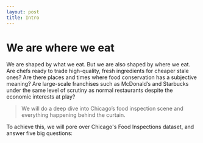 ```yaml
---
layout: post
title: Intro
---
```


<!-- <img src="{{ site.baseurl }}/images/chicago.jpg" style="position: absolute; opacity: 0.2; left: 0; z-index: -1; top: 110px; height: 600px;"/> -->


# We are where we eat
We are shaped by what we eat. But we are also shaped by where we eat. Are chefs ready to trade high-quality, fresh ingredients for cheaper stale ones? Are there places and times where food conservation has a subjective meaning? Are large-scale franchises such as McDonald’s and Starbucks under the same level of scrutiny as normal restaurants despite the economic interests at play?

> We will do a deep dive into Chicago’s food inspection scene and everything happening behind the curtain.



<p style="position: relative">To achieve this, we will pore over <span class="it_tooltip" data-tip="Chicago's Food Inspection Dataset is generated from inspections of restaurants and other food establishments in Chicago from January 1, 2010, to the present. Inspections are performed by staff from the Chicago Department of Public Health’s Food Protection Program using a standardized procedure. The results of the inspection are inputted into a database, then reviewed and approved by a State of Illinois Licensed Environmental Health Practitioner (LEHP).">Chicago's Food Inspections dataset</span>, and answer five big questions: 
</p>